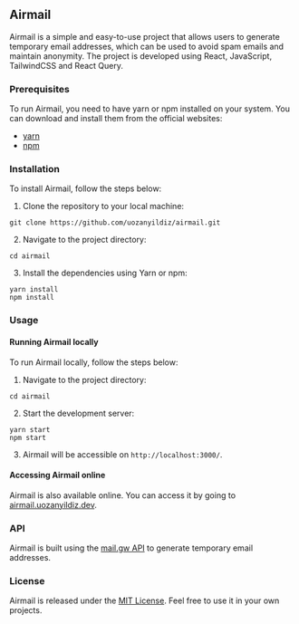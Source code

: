 ## Airmail

Airmail is a simple and easy-to-use project that allows users to generate temporary email addresses, which can be used to avoid spam emails and maintain anonymity. The project is developed using React, JavaScript, TailwindCSS and React Query.

### Prerequisites

To run Airmail, you need to have yarn or npm installed on your system. You can download and install them from the official websites:

- [yarn](https://yarnpkg.com/)
- [npm](https://www.npmjs.com/)

### Installation

To install Airmail, follow the steps below:

1. Clone the repository to your local machine:

```
git clone https://github.com/uozanyildiz/airmail.git
```

2. Navigate to the project directory:

```
cd airmail
```

3. Install the dependencies using Yarn or npm:
```
yarn install
npm install
```

### Usage

#### Running Airmail locally

To run Airmail locally, follow the steps below:

1. Navigate to the project directory:
```
cd airmail
```

2. Start the development server:
```
yarn start
npm start
```


3. Airmail will be accessible on `http://localhost:3000/`.

#### Accessing Airmail online

Airmail is also available online. You can access it by going to [airmail.uozanyildiz.dev](https://airmail.uozanyildiz.dev).

### API

Airmail is built using the [mail.gw API](https://mail.gw/) to generate temporary email addresses.

### License

Airmail is released under the [MIT License](https://github.com/uozanyildiz/airmail/blob/main/LICENSE). Feel free to use it in your own projects.
